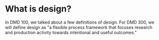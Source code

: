 # What is design?

In DMD 100, we talked about a few definitions of design. For DMD 300, we will define design as "a flexible process framework that focuses research and production activity towards intentional and useful outcomes."

